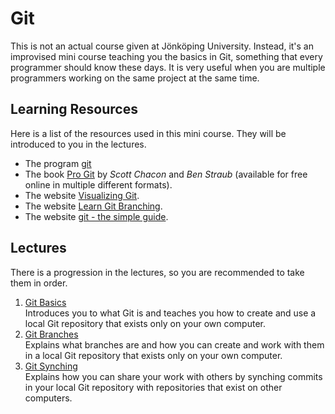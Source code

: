 # Git
This is not an actual course given at Jönköping University. Instead, it's an improvised mini course teaching you the basics in Git, something that every programmer should know these days. It is very useful when you are multiple programmers working on the same project at the same time.

## Learning Resources
Here is a list of the resources used in this mini course. They will be introduced to you in the lectures.

* The program [git](https://git-scm.com/)
* The book [Pro Git](https://git-scm.com/book/en/v2) by *Scott Chacon* and *Ben Straub* (available for free online in multiple different formats).
* The website [Visualizing Git](http://git-school.github.io/visualizing-git/).
* The website [Learn Git Branching](https://learngitbranching.js.org/).
* The website [git - the simple guide](https://rogerdudler.github.io/git-guide/).

## Lectures
There is a progression in the lectures, so you are recommended to take them in order.
1. [Git Basics](../../lectures/git-basics)<br>
   Introduces you to what Git is and teaches you how to create and use a local Git repository that exists only on your own computer.
2. [Git Branches](../../lectures/git-branches)<br>
   Explains what branches are and how you can create and work with them in a local Git repository that exists only on your own computer.
3. [Git Synching](../../lectures/git-synching)<br>
   Explains how you can share your work with others by synching commits in your local Git repository with repositories that exist on other computers.